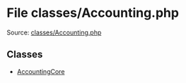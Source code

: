 File classes/Accounting.php
=========

Source: [classes/Accounting.php](https://github.com/PrestaShop/PrestaShop/blob/1.5.0.5/classes/Accounting.php)


Classes
-------

* [AccountingCore](class.AccountingCore.md)

